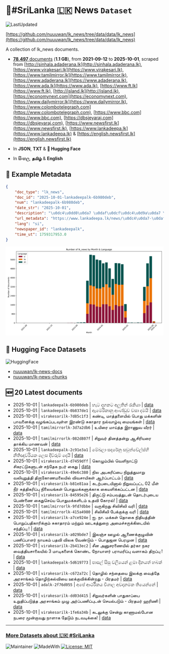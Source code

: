 # 📄#SriLanka 🇱🇰 News `Dataset`

![LastUpdated](https://img.shields.io/badge/last_updated-2025--10--01_17:02:47-green)

[https://github.com/nuuuwan/lk_news/tree/data/data/lk_news](https://github.com/nuuuwan/lk_news/tree/data/data/lk_news)

A collection of lk_news documents.

- [**78,497** documents](https://github.com/nuuuwan/lk_news/tree/data/data/lk_news) (**1.1 GB**), from **2021-09-12** to **2025-10-01**, scraped from [http://sinhala.adaderana.lk](http://sinhala.adaderana.lk), [https://www.virakesari.lk](https://www.virakesari.lk), [https://www.tamilmirror.lk](https://www.tamilmirror.lk), [https://www.adaderana.lk](https://www.adaderana.lk), [https://www.ada.lk](https://www.ada.lk), [https://www.ft.lk](https://www.ft.lk), [http://island.lk](http://island.lk), [https://economynext.com](https://economynext.com), [https://www.dailymirror.lk](https://www.dailymirror.lk), [https://www.colombotelegraph.com](https://www.colombotelegraph.com), [https://www.bbc.com](https://www.bbc.com), [https://dbsjeyaraj.com](https://dbsjeyaraj.com), [https://www.newsfirst.lk](https://www.newsfirst.lk), [https://www.lankadeepa.lk](https://www.lankadeepa.lk) & [https://english.newsfirst.lk](https://english.newsfirst.lk)

- In **JSON**, **TXT** & **🤗 Hugging Face**

- In **සිංහල**, **தமிழ்** & **English**

## 📝 Example Metadata

```json
{
    "doc_type": "lk_news",
    "doc_id": "2025-10-01-lankadeepalk-6b980deb",
    "num": "lankadeepalk-6b980deb",
    "date_str": "2025-10-01",
    "description": "\u0dc4\u0dd0\u0da7 \u0daf\u0dcf\u0dc4\u0d9a\u0da7 \u0d85\u0dbd\u0dd4\u0dad\u0dd2\u0db1\u0dca \u0dbb\u0dd0\u0d9a\u0dd2\u0dba\u0dcf",
    "url_metadata": "https://www.lankadeepa.lk/news/\u0dc4\u0da7-\u0daf\u0dc4\u0d9a\u0da7-\u0d85\u0dbd\u0dad\u0db1-\u0dbb\u0d9a\u0dba/101-680582",
    "lang": "si",
    "newspaper_id": "lankadeepalk",
    "time_ut": 1759317953.0
}
```

![Chart](https://raw.githubusercontent.com/nuuuwan/lk_news/refs/heads/data/data/lk_news/docs_by_month_and_lang.png)

## 🤗 Hugging Face Datasets

![HuggingFace](https://img.shields.io/badge/-HuggingFace-FDEE21?style=for-the-badge&logo=HuggingFace)

- [nuuuwan/lk-news-docs](https://huggingface.co/datasets/nuuuwan/lk-news-docs)
- [nuuuwan/lk-news-chunks](https://huggingface.co/datasets/nuuuwan/lk-news-chunks)

## 🆕 20 Latest documents

- 2025-10-01 | `lankadeepalk-6b980deb` | හැට දාහකට අලුතින් රැකියා | [data](https://github.com/nuuuwan/lk_news/tree/data/data/lk_news/2020s/2025/2025-10-01-lankadeepalk-6b980deb)
- 2025-10-01 | `lankadeepalk-0b837de1` | ඇමෙරිකානු ආණ්ඩුව වසා දමයි | [data](https://github.com/nuuuwan/lk_news/tree/data/data/lk_news/2020s/2025/2025-10-01-lankadeepalk-0b837de1)
- 2025-10-01 | `virakesarilk-7d85c1f3` | கண்டி, மாத்தளையில் பொது மக்களின் பாவனைக்கு  வழங்கப்படவுள்ள இரண்டு சுகாதார நல்வாழ்வு மையங்கள் | [data](https://github.com/nuuuwan/lk_news/tree/data/data/lk_news/2020s/2025/2025-10-01-virakesarilk-7d85c1f3)
- 2025-10-01 | `tamilmirrorlk-3d7a2db6` | உயிரை மாய்த்த   இராணுவ வீரர் | [data](https://github.com/nuuuwan/lk_news/tree/data/data/lk_news/2020s/2025/2025-10-01-tamilmirrorlk-3d7a2db6)
- 2025-10-01 | `tamilmirrorlk-082d807f` | சிறுவர்  தினத்தன்று  ஆசிரியரை தாக்கிய மாணவன் | [data](https://github.com/nuuuwan/lk_news/tree/data/data/lk_news/2020s/2025/2025-10-01-tamilmirrorlk-082d807f)
- 2025-10-01 | `lankadeepalk-2c91e3a1` | මේඛලා සදරේනු සවුත්වේල්ස්හි නීතිඥවරියක ලෙස දිව්රුම් දෙයි | [data](https://github.com/nuuuwan/lk_news/tree/data/data/lk_news/2020s/2025/2025-10-01-lankadeepalk-2c91e3a1)
- 2025-10-01 | `virakesarilk-d7459dff` | கொழும்பில் வெளிநாட்டு சிகரட்டுகளுடன் சந்தேக நபர் கைது | [data](https://github.com/nuuuwan/lk_news/tree/data/data/lk_news/2020s/2025/2025-10-01-virakesarilk-d7459dff)
- 2025-10-01 | `virakesarilk-49e6c380` | நில அபகரிப்பை நிறுத்துமாறு வலியுறுத்தி திருகோணமலையில் விவசாயிகள் ஆர்ப்பாட்டம் | [data](https://github.com/nuuuwan/lk_news/tree/data/data/lk_news/2020s/2025/2025-10-01-virakesarilk-49e6c380)
- 2025-10-01 | `virakesarilk-b81e81aa` | கடற்படையினால் நிறுவப்பட்ட 02 மீள் நீர் சுத்திகரிப்பு நிலையங்கள் பொதுமக்களுக்காக கையளிக்கப்பட்டன | [data](https://github.com/nuuuwan/lk_news/tree/data/data/lk_news/2020s/2025/2025-10-01-virakesarilk-b81e81aa)
- 2025-10-01 | `virakesarilk-84595e26` | திருட்டு சம்பவத்துடன் தொடர்புடைய பெண்ணை கைதுசெய்ய பொதுமக்களிடம் உதவி கோரல்! | [data](https://github.com/nuuuwan/lk_news/tree/data/data/lk_news/2020s/2025/2025-10-01-virakesarilk-84595e26)
- 2025-10-01 | `tamilmirrorlk-9fd7dbbe` | வருகிறது சிலிசிலி வரி | [data](https://github.com/nuuuwan/lk_news/tree/data/data/lk_news/2020s/2025/2025-10-01-tamilmirrorlk-9fd7dbbe)
- 2025-10-01 | `tamilmirrorlk-415a4980` | சிலிசிலி பேக்குக்கு வரி | [data](https://github.com/nuuuwan/lk_news/tree/data/data/lk_news/2020s/2025/2025-10-01-tamilmirrorlk-415a4980)
- 2025-10-01 | `virakesarilk-a7ce924e` | ஐ. நா. மக்கள் தொகை நிதியத்தின் பொறுப்பதிகாரிக்கும் சுகாதாரம் மற்றும் ஊடகத்துறை அமைச்சருக்கிடையில் சந்திப்பு ! | [data](https://github.com/nuuuwan/lk_news/tree/data/data/lk_news/2020s/2025/2025-10-01-virakesarilk-a7ce924e)
- 2025-10-01 | `virakesarilk-a029bde7` | இலஞ்ச ஊழல் ஆணைக்குழுவின் பணிப்பாளர் நாயகம் பதவி விலக வேண்டும் - பொதுஜன பெரமுன | [data](https://github.com/nuuuwan/lk_news/tree/data/data/lk_news/2020s/2025/2025-10-01-virakesarilk-a029bde7)
- 2025-10-01 | `virakesarilk-2b413ec2` | சீன அனுசரணையில் தர்கா நகர வைத்தியசாலையில் 3 மாடிகளைக் கொண்ட நோயாளர் பராமரிப்பு வளாகம் திறப்பு ! | [data](https://github.com/nuuuwan/lk_news/tree/data/data/lk_news/2020s/2025/2025-10-01-virakesarilk-2b413ec2)
- 2025-10-01 | `lankadeepalk-5d619773` | පාසල් සිසු වලියෙන් ළමා දිනයත් හබක් | [data](https://github.com/nuuuwan/lk_news/tree/data/data/lk_news/2020s/2025/2025-10-01-lankadeepalk-5d619773)
- 2025-10-01 | `virakesarilk-c672a72c` | தொழில் சந்தையை இலக்கு வைத்தே அரசாங்கம் தொழிற்கல்வியை ஊக்குவிக்கின்றது - பிரதமர் | [data](https://github.com/nuuuwan/lk_news/tree/data/data/lk_news/2020s/2025/2025-10-01-virakesarilk-c672a72c)
- 2025-10-01 | `adalk-2f76d055` | අපේ ආර්ථිකය විශාල අවදානමක තියෙන්නේ | [data](https://github.com/nuuuwan/lk_news/tree/data/data/lk_news/2020s/2025/2025-10-01-adalk-2f76d055)
- 2025-10-01 | `virakesarilk-dd03d415` | சிறுவர்களின் பாதுகாப்பை உறுதிப்படுத்த அரசாங்கம் முழு அர்ப்பணிப்புடன் செயல்படும் - பிரதமர் ஹரிணி | [data](https://github.com/nuuuwan/lk_news/tree/data/data/lk_news/2020s/2025/2025-10-01-virakesarilk-dd03d415)
- 2025-10-01 | `virakesarilk-1fe6a34b` | கடலுக்கு சென்று காணாமல்போன நபரை மூன்றாவது நாளாக தேடும் நடவடிக்கை! | [data](https://github.com/nuuuwan/lk_news/tree/data/data/lk_news/2020s/2025/2025-10-01-virakesarilk-1fe6a34b)

---

### [More Datasets about 🇱🇰 #SriLanka](https://github.com/nuuuwan/lk_datasets)

![Maintainer](https://img.shields.io/badge/maintainer-nuuuwan-red)
![MadeWith](https://img.shields.io/badge/made_with-python-blue)
[![License: MIT](https://img.shields.io/badge/License-MIT-yellow.svg)](https://opensource.org/licenses/MIT)
